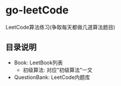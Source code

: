 # go-leetCode

LeetCode算法练习(争取每天都做几道算法题目)

## 目录说明

- Book: LeetBook列表
  - 初级算法: 对应"初级算法"一文
- QuestionBank: LeetCode内题库
